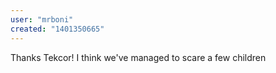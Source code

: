 ```yaml
---
user: "mrboni"
created: "1401350665"
---
```


Thanks Tekcor! I think we've managed to scare a few children
